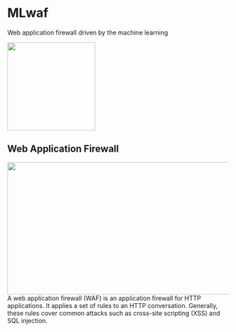 # MLwaf
Web application firewall driven by the machine learning

<img src="https://raw.githubusercontent.com/developersatyendra/MLwaf/master/logo%20copy%20copy.JPG" width="200" height="200">

## Web Application Firewall
<img src="https://github.com/developersatyendra/MLwaf/blob/master/Firewall-820x300.jpg?raw=true" width="900" height="300">
A web application firewall (WAF) is an application firewall for HTTP applications. It applies a set of rules to an HTTP conversation. Generally, these rules cover common attacks such as cross-site scripting (XSS) and SQL injection.
